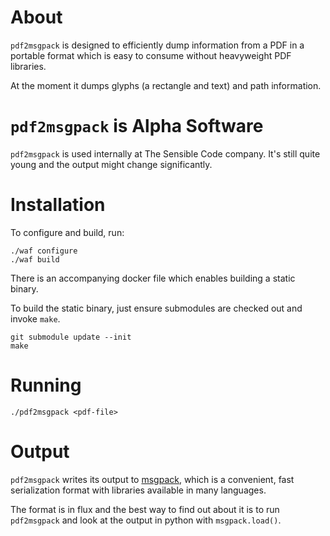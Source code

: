 # About

`pdf2msgpack` is designed to efficiently dump information from a PDF in a portable format which is easy to consume without heavyweight PDF libraries.

At the moment it dumps glyphs (a rectangle and text) and path information.

# `pdf2msgpack` is Alpha Software

`pdf2msgpack` is used internally at The Sensible Code company. It's still quite young and the output might change significantly.

# Installation

To configure and build, run:

```
./waf configure
./waf build
```

There is an accompanying docker file which enables building a static binary.

To build the static binary, just ensure submodules are checked out and
invoke `make`.

```
git submodule update --init
make
```

# Running

```
./pdf2msgpack <pdf-file>
```

# Output

`pdf2msgpack` writes its output to [msgpack](http://msgpack.org), which is a convenient, fast serialization format with libraries available in many languages.

The format is in flux and the best way to find out about it is to run `pdf2msgpack` and look at the output in python with `msgpack.load()`.
